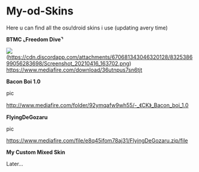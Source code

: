 # My-od-Skins
Here u can find all the osu!droid skins i use (updating avery time)

**BTMC ⌞Freedom Dive⌝**

![](https://cdn.discordapp.com/attachments/670681343046320128/832538698813145118/Screenshot_20210416_163650.png)
(https://cdn.discordapp.com/attachments/670681343046320128/832538699056283698/Screenshot_20210416_163702.png)
https://www.mediafire.com/download/36utnpus7sn6tjt


**Bacon Boi 1.0**

pic

http://www.mediafire.com/folder/92ymqafw9wh55/-_《CK》_Bacon_boi_1.0


**FlyingDeGozaru**

pic

https://www.mediafire.com/file/e8q45ifom78aj31/FlyingDeGozaru.zip/file


**My Custom Mixed Skin**

Later...
